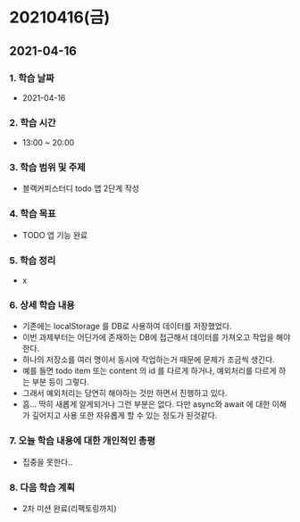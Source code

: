 # 20210416\(금\)

## 2021-04-16

### 1. 학습 날짜

* 2021-04-16

### 2. 학습 시간

* 13:00 ~ 20:00

### 3. 학습 범위 및 주제

* 블랙커피스터디 todo 앱 2단계 작성

### 4. 학습 목표

* TODO 앱 기능 완료

### 5. 학습 정리

* x

### 6. 상세 학습 내용

* 기존에는 localStorage 를 DB로 사용하여 데이터를 저장했었다.
* 이번 과제부터는 어딘가에 존재하는 DB에 접근해서 데이터를 가져오고 작업을 해야한다.
* 하나의 저장소를 여러 명이서 동시에 작업하는거 때문에 문제가 조금씩 생긴다.
* 예를 들면 todo item 또는 content 의 id 를 다르게 하거나, 예외처리를 다르게 하는 부분 등이 그렇다.
* 그래서 예외처리는 당연히 해야하는 것만 하면서 진행하고 있다.
* 흠... 딱히 새롭게 알게되거나 그런 부분은 없다. 다만 async와 await 에 대한 이해가 깊어지고 사용 또한 자유롭게 할 수 있는 정도가 된것같다.

### 7. 오늘 학습 내용에 대한 개인적인 총평

* 집중을 못한다..

### 8. 다음 학습 계획

* 2차 미션 완료\(리팩토링까지\)

